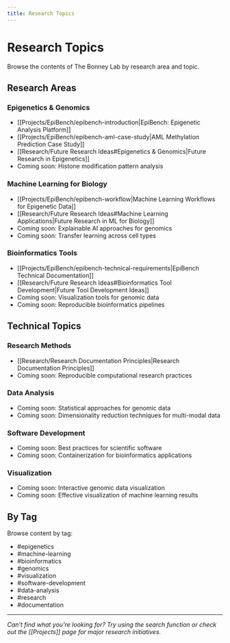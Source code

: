 ```yaml
---
title: Research Topics
---
```


# Research Topics

Browse the contents of The Bonney Lab by research area and topic.

## Research Areas

### Epigenetics & Genomics

- [[Projects/EpiBench/epibench-introduction|EpiBench: Epigenetic Analysis Platform]]
- [[Projects/EpiBench/epibench-aml-case-study|AML Methylation Prediction Case Study]]
- [[Research/Future Research Ideas#Epigenetics & Genomics|Future Research in Epigenetics]]
- Coming soon: Histone modification pattern analysis

### Machine Learning for Biology

- [[Projects/EpiBench/epibench-workflow|Machine Learning Workflows for Epigenetic Data]]
- [[Research/Future Research Ideas#Machine Learning Applications|Future Research in ML for Biology]]
- Coming soon: Explainable AI approaches for genomics
- Coming soon: Transfer learning across cell types

### Bioinformatics Tools

- [[Projects/EpiBench/epibench-technical-requirements|EpiBench Technical Documentation]]
- [[Research/Future Research Ideas#Bioinformatics Tool Development|Future Tool Development Ideas]]
- Coming soon: Visualization tools for genomic data
- Coming soon: Reproducible bioinformatics pipelines

## Technical Topics

### Research Methods

- [[Research/Research Documentation Principles|Research Documentation Principles]]
- Coming soon: Reproducible computational research practices

### Data Analysis

- Coming soon: Statistical approaches for genomic data
- Coming soon: Dimensionality reduction techniques for multi-modal data

### Software Development

- Coming soon: Best practices for scientific software
- Coming soon: Containerization for bioinformatics applications

### Visualization

- Coming soon: Interactive genomic data visualization
- Coming soon: Effective visualization of machine learning results

## By Tag

Browse content by tag:

- #epigenetics
- #machine-learning
- #bioinformatics
- #genomics
- #visualization
- #software-development
- #data-analysis
- #research
- #documentation

---

*Can't find what you're looking for? Try using the search function or check out the [[Projects]] page for major research initiatives.* 